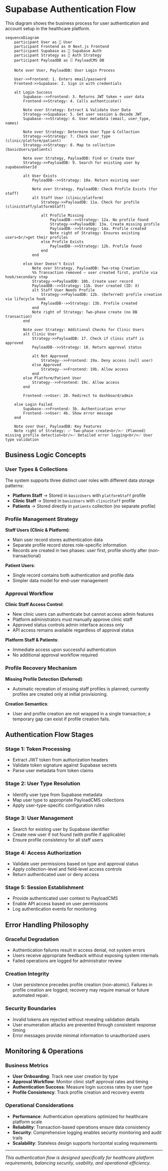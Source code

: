 # Supabase Authentication Flow

This diagram shows the business process for user authentication and account setup in the healthcare platform.

```mermaid
sequenceDiagram
    participant User as 👤 User
    participant Frontend as 🌐 Next.js Frontend
    participant Supabase as 🔐 Supabase Auth
    participant Strategy as 🎯 Auth Strategy
    participant PayloadDB as 🗄️ PayloadCMS DB

    Note over User, PayloadDB: User Login Process
    
    User->>Frontend: 1. Enters email/password
    Frontend->>Supabase: 2. Sign in with credentials
    
    alt Login Success
        Supabase-->>Frontend: 3. Returns JWT token + user data
        Frontend->>Strategy: 4. Calls authenticate()
        
        Note over Strategy: Extract & Validate User Data
        Strategy->>Supabase: 5. Get user session & decode JWT
        Supabase-->>Strategy: 6. User metadata (email, user_type, names)
        
        Note over Strategy: Determine User Type & Collection
        Strategy->>Strategy: 7. Check user_type (clinic/platform/patient)
        Strategy->>Strategy: 8. Map to collection (basicUsers/patients)
        
        Note over Strategy, PayloadDB: Find or Create User
        Strategy->>PayloadDB: 9. Search for existing user by supabaseUserId
        
        alt User Exists
            PayloadDB-->>Strategy: 10a. Return existing user
            
            Note over Strategy, PayloadDB: Check Profile Exists (for staff)
            alt Staff User (clinic/platform)
                Strategy->>PayloadDB: 11a. Check for profile (clinicStaff/platformStaff)
                
                alt Profile Missing
                    PayloadDB-->>Strategy: 12a. No profile found
                    Strategy->>PayloadDB: 13a. Create missing profile
                    PayloadDB-->>Strategy: 14a. Profile created
                    Note right of Strategy: Ensures existing users<br/>get their profiles
                else Profile Exists
                    PayloadDB-->>Strategy: 12b. Profile found
                end
            end
            
        else User Doesn't Exist
            Note over Strategy, PayloadDB: Two-step Creation
            %% Transaction removed – user created first, profile via hook/secondary step
            Strategy->>PayloadDB: 10b. Create user record
            PayloadDB-->>Strategy: 11b. User created (ID: X)
            alt Staff User Needs Profile
                Strategy->>PayloadDB: 12b. (Deferred) profile creation via lifecycle hook
                PayloadDB-->>Strategy: 13b. Profile created
            end
            Note right of Strategy: Two-phase create (no DB transaction)
        end
        
        Note over Strategy: Additional Checks for Clinic Users
        alt Clinic User
            Strategy->>PayloadDB: 17. Check if clinic staff is approved
            PayloadDB-->>Strategy: 18. Return approval status
            
            alt Not Approved
                Strategy-->>Frontend: 19a. Deny access (null user)
            else Approved
                Strategy-->>Frontend: 19b. Allow access
            end
        else Platform/Patient User
            Strategy-->>Frontend: 19c. Allow access
        end
        
        Frontend-->>User: 20. Redirect to dashboard/admin
        
    else Login Failed
        Supabase-->>Frontend: 3b. Authentication error
        Frontend-->>User: 4b. Show error message
    end

    Note over User, PayloadDB: Key Features
    Note right of Strategy: ✅ Two-phase create<br/>✅ (Planned) missing profile detection<br/>✅ Detailed error logging<br/>✅ User type validation
```

## Business Logic Concepts

### User Types & Collections

The system supports three distinct user roles with different data storage patterns:

- **Platform Staff** → Stored in `basicUsers` with `platformStaff` profile
- **Clinic Staff** → Stored in `basicUsers` with `clinicStaff` profile  
- **Patients** → Stored directly in `patients` collection (no separate profile)

### Profile Management Strategy

**Staff Users (Clinic & Platform)**:
- Main user record stores authentication data
- Separate profile record stores role-specific information
- Records are created in two phases: user first, profile shortly after (non-transactional)

**Patient Users**:
- Single record contains both authentication and profile data
- Simpler data model for end-user management

### Approval Workflow

**Clinic Staff Access Control**:
- New clinic users can authenticate but cannot access admin features
- Platform administrators must manually approve clinic staff
- Approved status controls admin interface access only
- API access remains available regardless of approval status

**Platform Staff & Patients**:
- Immediate access upon successful authentication
- No additional approval workflow required

### Profile Recovery Mechanism

**Missing Profile Detection (Deferred)**:
- Automatic recreation of missing staff profiles is planned; currently profiles are created only at initial provisioning.

**Creation Semantics**:
- User and profile creation are not wrapped in a single transaction; a temporary gap can exist if profile creation fails.

## Authentication Flow Stages

### Stage 1: Token Processing
- Extract JWT token from authorization headers
- Validate token signature against Supabase secrets
- Parse user metadata from token claims

### Stage 2: User Type Resolution
- Identify user type from Supabase metadata
- Map user type to appropriate PayloadCMS collections
- Apply user-type-specific configuration rules

### Stage 3: User Management
- Search for existing user by Supabase identifier
- Create new user if not found (with profile if applicable)
- Ensure profile consistency for all staff users

### Stage 4: Access Authorization
- Validate user permissions based on type and approval status
- Apply collection-level and field-level access controls
- Return authenticated user or deny access

### Stage 5: Session Establishment
- Provide authenticated user context to PayloadCMS
- Enable API access based on user permissions
- Log authentication events for monitoring

## Error Handling Philosophy

### Graceful Degradation
- Authentication failures result in access denial, not system errors
- Users receive appropriate feedback without exposing system internals
- Failed operations are logged for administrator review

### Creation Integrity
- User persistence precedes profile creation (non-atomic). Failures in profile creation are logged; recovery may require manual or future automated repair.

### Security Boundaries
- Invalid tokens are rejected without revealing validation details
- User enumeration attacks are prevented through consistent response timing
- Error messages provide minimal information to unauthorized users

## Monitoring & Operations

### Business Metrics
- **User Onboarding**: Track new user creation by type
- **Approval Workflow**: Monitor clinic staff approval rates and timing
- **Authentication Success**: Measure login success rates by user type
- **Profile Consistency**: Track profile creation and recovery events

### Operational Considerations
- **Performance**: Authentication operations optimized for healthcare platform scale
- **Reliability**: Transaction-based operations ensure data consistency
- **Security**: Comprehensive logging enables security monitoring and audit trails
- **Scalability**: Stateless design supports horizontal scaling requirements

---

*This authentication flow is designed specifically for healthcare platform requirements, balancing security, usability, and operational efficiency.*
